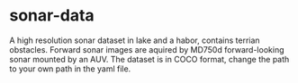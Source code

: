 # sonar-data
A high resolution sonar dataset in lake and a habor, contains terrian obstacles.
Forward sonar images are aquired by MD750d forward-looking sonar mounted by an AUV.
The dataset is in COCO format, change the path to your own path in the yaml file.

